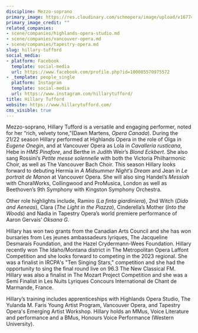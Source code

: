 ```yaml
---
discipline: Mezzo-soprano
primary_image: https://res.cloudinary.com/schmopera/image/upload/v1677439474/media/2023/02/Hillary_Tufford_yorkqs.jpg
primary_image_credit: ""
related_companies:
- scene/companies/highlands-opera-studio.md
- scene/companies/vancouver-opera.md
- scene/companies/tapestry-opera.md
slug: hillary-tufford
social_media:
- platform: Facebook
  template: social-media
  url: https://www.facebook.com/profile.php?id=100085570975572
- _template: people_single
  platform: Instagram
  template: social-media
  url: https://www.instagram.com/hillarytufford/
title: Hillary Tufford
website: https://www.hillarytufford.com/
cms_visible: true
---
```

Mezzo-soprano, Hillary Tufford is a versatile and engaging performer, noted for her “rich, velvety tone,”(Dawn Martens, _Opera Canada_). During the 21/22 season Hillary performed at Highlands Opera in the role of Olga in _Eugene Onegin_, and at Vancouver Opera as Lola in _Cavalleria rusticana_, Hebe in _HMS Pinafore_, and Berthe in Judith Weir’s _Blond Eckbert_. She also sang Rossini’s _Petite messe solennelle_ with both the Victoria Philharmonic Choir, as well as The Vancouver Bach Choir. This season Hillary looks forward to debuting Hermia in _A Midsummer Night’s Dream_ and Jean in _Le portrait de Manon_ at Vancouver Opera. She will also sing Handel’s _Messiah_ with ChoralWorks, Collingwood and ProMusica, London as well as Beethoven’s 9th Symphony with Kingston Symphony Orchestra. 

Other role highlights include, Ramiro (_La finta giardiniera_), 2nd Witch (_Dido and Aeneas_), Clara (_The Light in the Piazza_), Cinderella’s Mother (_Into the Woods_) and Nadia in Tapestry Opera’s world premiere performance of Aaron Gervais’ _Oksana G_.

Hillary has won two grants from the Canadian Arts Council and she has won bursaries from Les jeunes ambassadeurs lyriques, The Jacqueline Desmarais Foundation, and the Hazel Crydermann-Wees Foundation. Hillary recently won The Idaho/Montana district in The Metropolitan Opera Laffont Competition and she looks forward to competing in the 2023 regional. She was a finalist in IRCPA's "Ten Singing Stars," competition and she had the opportunity to sing the final round live on 96.3 The New Classical FM. Hillary was also a finalist in The Mozart Project Competition and she was a Semi Finalist in Les Nuits Lyriques Concours International de Chant de Marmande, France. 

Hillary’s training includes apprenticeships with Highlands Opera Studio, The Yulanda M. Faris Young Artist Program, Vancouver Opera, and Tapestry Opera's Emerging Artist Workshop. Hillary holds an MMus, Voice Literature and performance and a BMus, Honours Voice Performance (Western University).